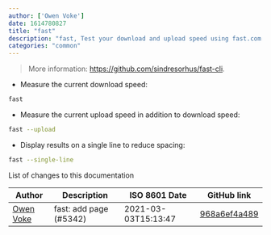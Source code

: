 ```yaml
---
author: ['Owen Voke']
date: 1614780827
title: "fast"
description: "fast, Test your download and upload speed using fast.com."
categories: "common"
---
```

> More information: <https://github.com/sindresorhus/fast-cli>.

- Measure the current download speed:

```bash
fast
```

- Measure the current upload speed in addition to download speed:

```bash
fast --upload
```

- Display results on a single line to reduce spacing:

```bash
fast --single-line
```
List of changes to this documentation


Author | Description | ISO 8601 Date | GitHub link
------|-----|-----|-----
[Owen Voke](mailto:development@voke.dev) | fast: add page (#5342) | 2021-03-03T15:13:47 | [968a6ef4a489](https://github.com/tldr-pages/tldr/commit/968a6ef4a4896b0c8f599b6dcedb92ae18e9ef44)

